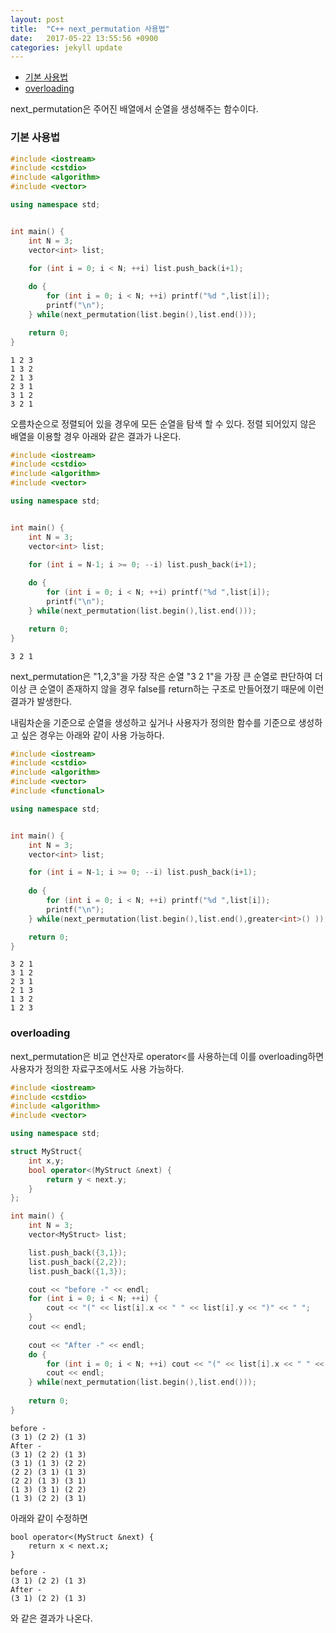 ```yaml
---
layout: post
title:  "C++ next_permutation 사용법"
date:   2017-05-22 13:55:56 +0900
categories: jekyll update
---
```


<!-- MarkdownTOC -->

- [기본 사용법](#%EA%B8%B0%EB%B3%B8-%EC%82%AC%EC%9A%A9%EB%B2%95)
- [overloading](#overloading)

<!-- /MarkdownTOC -->

next_permutation은 주어진 배열에서 순열을 생성해주는 함수이다.

<a name="%EA%B8%B0%EB%B3%B8-%EC%82%AC%EC%9A%A9%EB%B2%95"></a>
### 기본 사용법

```c++
#include <iostream>
#include <cstdio>
#include <algorithm>
#include <vector>

using namespace std;


int main() {
	int N = 3;
	vector<int> list;

	for (int i = 0; i < N; ++i) list.push_back(i+1);
	
	do {
		for (int i = 0; i < N; ++i) printf("%d ",list[i]);
		printf("\n");
	} while(next_permutation(list.begin(),list.end()));

	return 0;
}
```
```
1 2 3
1 3 2
2 1 3
2 3 1
3 1 2
3 2 1
```

오름차순으로 정렬되어 있을 경우에 모든 순열을 탐색 할 수 있다.
정렬 되어있지 않은 배열을 이용할 경우 아래와 같은 결과가 나온다.

```c++
#include <iostream>
#include <cstdio>
#include <algorithm>
#include <vector>

using namespace std;


int main() {
	int N = 3;
	vector<int> list;

	for (int i = N-1; i >= 0; --i) list.push_back(i+1);
	
	do {
		for (int i = 0; i < N; ++i) printf("%d ",list[i]);
		printf("\n");
	} while(next_permutation(list.begin(),list.end()));

	return 0;
}
```
```
3 2 1
```
next_permutation은 "1,2,3"을 가장 작은 순열 "3 2 1"을 가장 큰 순열로 판단하여 
더 이상 큰 순열이 존재하지 않을 경우 false를 return하는 구조로 만들어졌기 때문에 이런 결과가 발생한다.

내림차순을 기준으로 순열을 생성하고 싶거나 사용자가 정의한 함수를 기준으로 생성하고 싶은 경우는 아래와 같이 사용 가능하다.

```c++
#include <iostream>
#include <cstdio>
#include <algorithm>
#include <vector>
#include <functional>

using namespace std;


int main() {
	int N = 3;
	vector<int> list;

	for (int i = N-1; i >= 0; --i) list.push_back(i+1);
	
	do {
		for (int i = 0; i < N; ++i) printf("%d ",list[i]);
		printf("\n");
	} while(next_permutation(list.begin(),list.end(),greater<int>() ));

	return 0;
}
```
```
3 2 1
3 1 2
2 3 1
2 1 3
1 3 2
1 2 3
```

<a name="overloading"></a>
### overloading
next_permutation은 비교 연산자로 operator<를 사용하는데 이를 overloading하면
사용자가 정의한 자료구조에서도 사용 가능하다.

```c++
#include <iostream>
#include <cstdio>
#include <algorithm>
#include <vector>

using namespace std;

struct MyStruct{
	int x,y;
	bool operator<(MyStruct &next) {
		return y < next.y;
	}
};

int main() {
	int N = 3;
	vector<MyStruct> list;

	list.push_back({3,1});
	list.push_back({2,2});
	list.push_back({1,3});

	cout << "before -" << endl;
	for (int i = 0; i < N; ++i) {
		cout << "(" << list[i].x << " " << list[i].y << ")" << " ";
	}
	cout << endl;
	
	cout << "After -" << endl;
	do {
		for (int i = 0; i < N; ++i) cout << "(" << list[i].x << " " << list[i].y << ")" << " ";
		cout << endl;
	} while(next_permutation(list.begin(),list.end()));
	
	return 0;
}
```
```
before -
(3 1) (2 2) (1 3)
After -
(3 1) (2 2) (1 3)
(3 1) (1 3) (2 2)
(2 2) (3 1) (1 3)
(2 2) (1 3) (3 1)
(1 3) (3 1) (2 2)
(1 3) (2 2) (3 1)
```
아래와 같이 수정하면
```
bool operator<(MyStruct &next) {
	return x < next.x;
}
```
```
before -
(3 1) (2 2) (1 3)
After -
(3 1) (2 2) (1 3)
```
와 같은 결과가 나온다.

